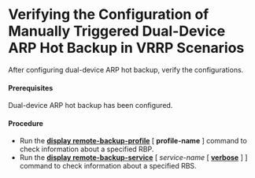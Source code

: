 Verifying the Configuration of Manually Triggered Dual-Device ARP Hot Backup in VRRP Scenarios
==============================================================================================

After configuring dual-device ARP hot backup, verify the configurations.

#### Prerequisites

Dual-device ARP hot backup has been configured.


#### Procedure

* Run the [**display remote-backup-profile**](cmdqueryname=display+remote-backup-profile) [ **profile-name** ] command to check information about a specified RBP.
* Run the [**display remote-backup-service**](cmdqueryname=display+remote-backup-service) [ *service-name* [ [**verbose**](cmdqueryname=verbose) ] ] command to check information about a specified RBS.